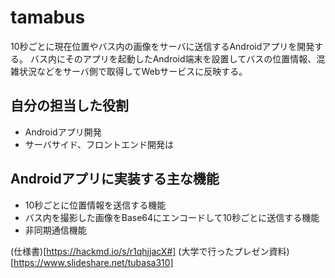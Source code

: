 # tamabus
10秒ごとに現在位置やバス内の画像をサーバに送信するAndroidアプリを開発する。
バス内にそのアプリを起動したAndroid端末を設置してバスの位置情報、混雑状況などをサーバ側で取得してWebサービスに反映する。

## 自分の担当した役割
- Androidアプリ開発
- サーバサイド、フロントエンド開発は

## Androidアプリに実装する主な機能
- 10秒ごとに位置情報を送信する機能
- バス内を撮影した画像をBase64にエンコードして10秒ごとに送信する機能
- 非同期通信機能

(仕様書)[https://hackmd.io/s/r1qhjjacX#]
(大学で行ったプレゼン資料)[https://www.slideshare.net/tubasa310]
